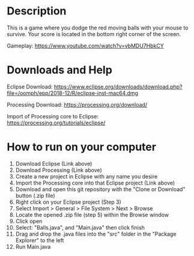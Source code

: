 # Description
This is a game where you dodge the red moving balls with your mouse to survive. Your score is located in the bottom right corner of the screen.

Gameplay: https://www.youtube.com/watch?v=vbMDU7HbkCY

# Downloads and Help

Eclipse Download: https://www.eclipse.org/downloads/download.php?file=/oomph/epp/2018-12/R/eclipse-inst-mac64.dmg

Processing Download: https://processing.org/download/

Import of Processing core to Eclipse: https://processing.org/tutorials/eclipse/


# How to run on your computer
1. Download Eclipse (Link above)
2. Download Processing (Link above)
3. Create a new project in Eclipse with any name you desire
4. Import the Processing core into that Eclipse project (Link above)
5. Download and open this git repository with the "Clone or Download" button (.zip file)
6. Right click on your Eclipse project (Step 3)
7. Select Import > General > File System > Next > Browse
8. Locate the opened .zip file (step 5) within the Browse window
9. Click open
10. Select: "Balls.java", and "Main.java" then click finish
11. Drag and drop the .java files into the "src" folder in the "Package Explorer" to the left
12. Run Main.java
